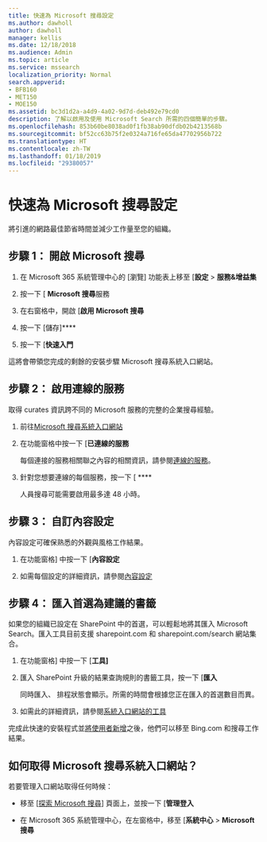 ```yaml
---
title: 快速為 Microsoft 搜尋設定
ms.author: dawholl
author: dawholl
manager: kellis
ms.date: 12/18/2018
ms.audience: Admin
ms.topic: article
ms.service: mssearch
localization_priority: Normal
search.appverid:
- BFB160
- MET150
- MOE150
ms.assetid: bc3d1d2a-a4d9-4a02-9d7d-deb492e79cd0
description: 了解以啟用及使用 Microsoft Search 所需的四個簡單的步驟。
ms.openlocfilehash: 853b60be8038ad0f1fb38ab90dfdb02b4213568b
ms.sourcegitcommit: bf52cc63b75f2e0324a716fe65da47702956b722
ms.translationtype: HT
ms.contentlocale: zh-TW
ms.lasthandoff: 01/18/2019
ms.locfileid: "29380057"
---
```

# <a name="quick-set-up-for-microsoft-search"></a>快速為 Microsoft 搜尋設定

將引進的網路最佳節省時間並減少工作量至您的組織。
  
## <a name="step-1-turn-on-microsoft-search"></a>步驟 1： 開啟 Microsoft 搜尋

1. 在 Microsoft 365 系統管理中心的 [瀏覽] 功能表上移至 [**設定** \> **服務&amp;增益集**
    
2. 按一下 [ **Microsoft 搜尋**服務 
    
3. 在右窗格中，開啟 [**啟用 Microsoft 搜尋**
    
4. 按一下 [儲存]****
    
5. 按一下 [**快速入門**
  
這將會帶領您完成的剩餘的安裝步驟 Microsoft 搜尋系統入口網站。
    
## <a name="step-2-enable-connected-services"></a>步驟 2： 啟用連線的服務

取得 curates 資訊跨不同的 Microsoft 服務的完整的企業搜尋經驗。
  
1. 前往[Microsoft 搜尋系統入口網站](https://www.bingforbusiness.com/admin)
    
2. 在功能窗格中按一下 [**已連線的服務**
    
    每個連接的服務相關聯之內容的相關資訊，請參閱[連線的服務](connected-services.md)。
    
3. 針對您想要連線的每個服務，按一下 [ ****
    
    人員搜尋可能需要啟用最多達 48 小時。
    
## <a name="step-3-customize-content-settings"></a>步驟 3： 自訂內容設定

內容設定可確保熟悉的外觀與風格工作結果。 
  
1. 在功能窗格] 中按一下 [**內容設定**
    
2. 如需每個設定的詳細資訊，請參閱[內容設定](content-settings.md)
    
## <a name="step-4-import-best-bets-as-suggested-bookmarks"></a>步驟 4： 匯入首選為建議的書籤

如果您的組織已設定在 SharePoint 中的首選，可以輕鬆地將其匯入 Microsoft Search。匯入工具目前支援 sharepoint.com 和 sharepoint.com/search 網站集合。 
  
1. 在功能窗格] 中按一下 [**工具]**
    
2. 匯入 SharePoint 升級的結果查詢規則的書籤工具，按一下 [**匯入**
    
    同時匯入、 排程狀態會顯示。所需的時間會根據您正在匯入的首選數目而異。
    
3. 如需此的詳細資訊，請參閱[系統入口網站的工具](admin-portal-tools.md)
    
完成此快速的安裝程式並[將使用者新增](add-users.md)之後，他們可以移至 Bing.com 和搜尋工作結果。 
  
## <a name="how-do-i-get-to-the-microsoft-search-admin-portal"></a>如何取得 Microsoft 搜尋系統入口網站？

若要管理入口網站取得任何時候：
  
- 移至 [[探索 Microsoft 搜尋](https://www.bing.com/business/explore)] 頁面上，並按一下 [**管理登入**
    
- 在 Microsoft 365 系統管理中心，在左窗格中，移至 [**系統中心** \> **Microsoft 搜尋**

  

